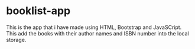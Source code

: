 # booklist-app
This is the app that i have made using HTML, Bootstrap and JavaSCript. This add the books with their author names and ISBN number into the local storage.
